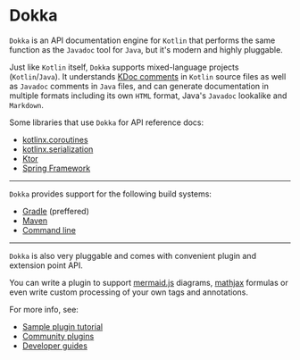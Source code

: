# Dokka 

`Dokka` is an API documentation engine for `Kotlin` that performs the same function as the `Javadoc` tool for `Java`,
but it's modern and highly pluggable.

Just like `Kotlin` itself, `Dokka` supports mixed-language projects (`Kotlin`/`Java`). It understands
[KDoc comments](https://kotlinlang.org/docs/reference/kotlin-doc.html) in `Kotlin` source files as well
as `Javadoc` comments in `Java` files, and can generate documentation in multiple formats including its
own `HTML` format, Java's `Javadoc` lookalike and `Markdown`.

Some libraries that use `Dokka` for API reference docs:

* [kotlinx.coroutines](https://kotlinlang.org/api/kotlinx.coroutines/)
* [kotlinx.serialization](https://kotlinlang.org/api/kotlinx.serialization/)
* [Ktor](https://api.ktor.io/)
* [Spring Framework](https://docs.spring.io/spring-framework/docs/current/kdoc-api/)

___

`Dokka` provides support for the following build systems:

* [Gradle](user_guide/applying/gradle.md) (preffered)
* [Maven](user_guide/applying/maven.md)
* [Command line](user_guide/applying/cli.md)

___

`Dokka` is also very pluggable and comes with convenient plugin and extension point API. 

You can write a plugin to support [mermaid.js](https://mermaid-js.github.io/mermaid/#/) diagrams,
[mathjax](https://www.mathjax.org/) formulas or even write custom processing of your own tags and annotations.

For more info, see:

* [Sample plugin tutorial](developer_guide/plugin-development/sample-plugin-tutorial.md)
* [Community plugins](community/plugins-list.md)
* [Developer guides](developer_guide/introduction.md)
